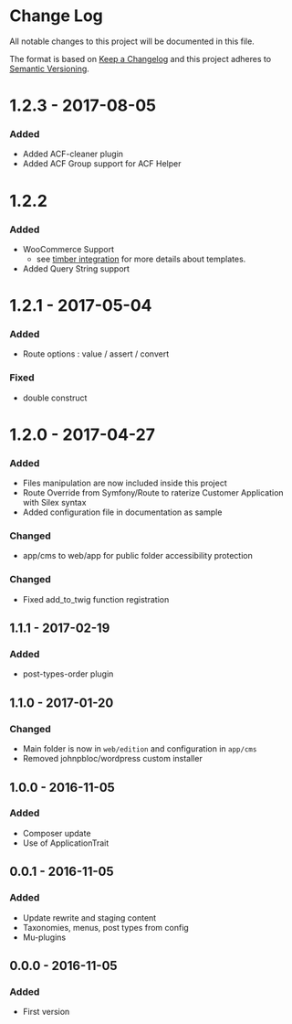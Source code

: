# Change Log
All notable changes to this project will be documented in this file.

The format is based on [Keep a Changelog](http://keepachangelog.com/) 
and this project adheres to [Semantic Versioning](http://semver.org/).

# 1.2.3 - 2017-08-05
### Added
* Added ACF-cleaner plugin
* Added ACF Group support for ACF Helper

# 1.2.2
### Added
* WooCommerce Support
  - see [timber integration](https://github.com/timber/timber/wiki/WooCommerce-Integration) for more details about templates.
* Added Query String support
 
# 1.2.1 - 2017-05-04
### Added
* Route options : value / assert / convert
 
### Fixed 
* double construct

# 1.2.0 - 2017-04-27
### Added
* Files manipulation are now included inside this project
* Route Override from Symfony/Route to raterize Customer Application with Silex syntax
* Added configuration file in documentation as sample
### Changed 
* app/cms to web/app for public folder accessibility protection


### Changed
* Fixed add_to_twig function registration

## 1.1.1 - 2017-02-19
### Added
* post-types-order plugin

## 1.1.0 - 2017-01-20
### Changed ###
* Main folder is now in `web/edition` and configuration in `app/cms`
* Removed johnpbloc/wordpress custom installer

## 1.0.0 - 2016-11-05 ##
### Added ###
* Composer update
* Use of ApplicationTrait

## 0.0.1 - 2016-11-05 ##
### Added ###
* Update rewrite and staging content
* Taxonomies, menus, post types from config
* Mu-plugins

## 0.0.0 - 2016-11-05 ##
### Added ###
* First version
